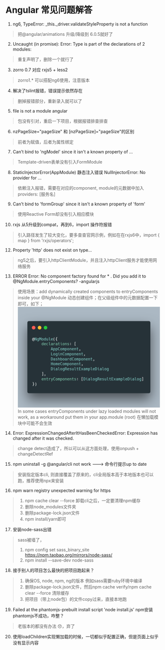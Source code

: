 # Angular 常见问题解答

1. ng6, TypeError: _this._driver.validateStyleProperty is not a function
> 把@angular/animations 升级/降级到 6.0.5就好了

2. Uncaught (in promise): Error: Type is part of the declarations of 2 modules:
> 重复声明了，删除一个就行了

3. zorro 0.7 对应 rxjs5 + less2
> zorro1.* 可以搭配ng6使用，注意版本

4. 解决了tslint报错，错误提示依然存在
> 删掉报错部分，重新录入就可以了

5. file is not a module angular
> 包没有引对，重启一下项目，根据报错排查排查

6. nzPageSize="pageSize" 和 [nzPageSize]="pageSize"的区别
> 前者为赋值，后者为属性绑定

7. Can't bind to 'ngModel' since it isn't a known property of ...
> Template-driven表单没有引入FormModule

8. StaticInjectorError(AppModule) 静态注入错误
NullInjectorError: No provider for ...
> 依赖注入报错，需要在对应的component, module的元数据中加入providers: [服务名]

9. Can't bind to 'formGroup' since it isn't a known property of 'form' 
> 使用Reactive Form却没有引入相应模块

10. rxjs 从5升级到compat，再到6，import 操作符报错
> 引入路径发生了较大变化，要多查查官网示例，例如在在rxjs6中，import { map } from 'rxjs/operators';

12. Property 'http' does not exist on type...
> ng5之后，要引入httpClientModule，并且注入httpClient服务才能使用网络服务

13. ERROR Error: No component factory found for * . Did you add it to @NgModule.entryComponents? -angularjs
> 使用场景：add dynamically created components to entryComponents inside your @NgModule 动态创建组件；在父级组件中的元数据配置一下即可，如下；
![entry component](图片/动态创建组件.png)
> In some cases entryComponents under lazy loaded modules will not work,
as a workaround put them in your app.module (root)
在懒加载模块中可能不会生效


14. Error: ExpressionChangedAfterItHasBeenCheckedError: Expression has changed after it was checked.
> change detect造成了，所以可以从这方面处理，使用onpush + changeDetectRef

15. npm uninstall -g @angular/cli not work ---> 命令行提示up to date
> 安装指定版本cli, 则直接覆盖了原来的，cli全局版本高于本地版本也可以跑，推荐使用npx来安装

16. npm warn registry unexpected warning for https
> 1. npm cache clear --force 卸载cli之后，一定要清理npm缓存
> 2. 删除node_modules文件夹
> 3. 删除package-lock.json文件
> 4. npm install/yarn即可

17. 安装node-sass出错
> sass被墙了，
> 1. npm config set sass_binary_site https://npm.taobao.org/mirrors/node-sass/
> 2. npm install --save-dev node-sass

18. 接手别人的项目怎么最快的把项目跑起来？
> 1. 确保OS, node, npm, ng的版本 例如sass需要ruby环境中编译
> 2. 删除package-lock.json文件，然后npm cache verify/npm cache clear --force 清除缓存
> 3. 把项目（带上node包）的文件copy过来，直接本地跑

19. Failed at the phantomjs-prebuilt install script 'node install.js'
npm安装phantomjs不成功，咋整？
> 老版本的都没有办法 😞，弃了

20. 使用loadChildren实现懒加载的时候，一切都似乎配置正确，但是页面上似乎没有显示内容
